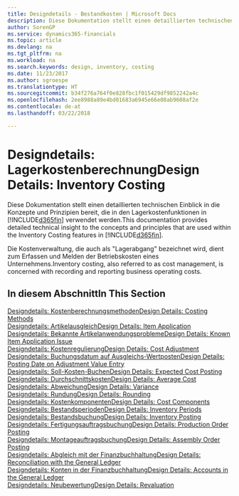 ```yaml
---
title: Designdetails - Bestandkosten | Microsoft Docs
description: Diese Dokumentation stellt einen detaillierten technischen Einblick in die Konzepte und Prinzipien bereit, die in den Lagerkostenfunktionen in Finance and Operations, Business edition verwendet werden.
author: SorenGP
ms.service: dynamics365-financials
ms.topic: article
ms.devlang: na
ms.tgt_pltfrm: na
ms.workload: na
ms.search.keywords: design, inventory, costing
ms.date: 11/23/2017
ms.author: sgroespe
ms.translationtype: HT
ms.sourcegitcommit: b34f276a764f0e828fbc1f015429df9852242a4c
ms.openlocfilehash: 2ee8988a89e4bd01683a6945e66e08ab9608af2e
ms.contentlocale: de-at
ms.lasthandoff: 03/22/2018

---
```

# <a name="design-details-inventory-costing"></a><span data-ttu-id="dadcd-103">Designdetails: Lagerkostenberechnung</span><span class="sxs-lookup"><span data-stu-id="dadcd-103">Design Details: Inventory Costing</span></span>
<span data-ttu-id="dadcd-104">Diese Dokumentation stellt einen detaillierten technischen Einblick in die Konzepte und Prinzipien bereit, die in den Lagerkostenfunktionen in [!INCLUDE[d365fin](includes/d365fin_md.md)] verwendet werden.</span><span class="sxs-lookup"><span data-stu-id="dadcd-104">This documentation provides detailed technical insight to the concepts and principles that are used within the Inventory Costing features in [!INCLUDE[d365fin](includes/d365fin_md.md)].</span></span>  

<span data-ttu-id="dadcd-105">Die Kostenverwaltung, die auch als "Lagerabgang" bezeichnet wird, dient zum Erfassen und Melden der Betriebskosten eines Unternehmens.</span><span class="sxs-lookup"><span data-stu-id="dadcd-105">Inventory costing, also referred to as cost management, is concerned with recording and reporting business operating costs.</span></span>  

## <a name="in-this-section"></a><span data-ttu-id="dadcd-106">In diesem Abschnitt</span><span class="sxs-lookup"><span data-stu-id="dadcd-106">In This Section</span></span>  
[<span data-ttu-id="dadcd-107">Designdetails: Kostenberechnungsmethoden</span><span class="sxs-lookup"><span data-stu-id="dadcd-107">Design Details: Costing Methods</span></span>](design-details-costing-methods.md)  
[<span data-ttu-id="dadcd-108">Designdetails: Artikelausgleich</span><span class="sxs-lookup"><span data-stu-id="dadcd-108">Design Details: Item Application</span></span>](design-details-item-application.md)  
[<span data-ttu-id="dadcd-109">Designdetails: Bekannte Artikelanwendungsprobleme</span><span class="sxs-lookup"><span data-stu-id="dadcd-109">Design Details: Known Item Application Issue</span></span>](design-details-inventory-zero-level-open-item-ledger-entries.md)  
[<span data-ttu-id="dadcd-110">Designdetails: Kostenregulierung</span><span class="sxs-lookup"><span data-stu-id="dadcd-110">Design Details: Cost Adjustment</span></span>](design-details-cost-adjustment.md)  
[<span data-ttu-id="dadcd-111">Designdetails: Buchungsdatum auf Ausgleichs-Wertposten</span><span class="sxs-lookup"><span data-stu-id="dadcd-111">Design Details: Posting Date on Adjustment Value Entry</span></span>](design-details-inventory-adjustment-value-entry-posting-date.md)  
[<span data-ttu-id="dadcd-112">Designdetails: Soll-Kosten-Buchen</span><span class="sxs-lookup"><span data-stu-id="dadcd-112">Design Details: Expected Cost Posting</span></span>](design-details-expected-cost-posting.md)  
[<span data-ttu-id="dadcd-113">Designdetails: Durchschnittskosten</span><span class="sxs-lookup"><span data-stu-id="dadcd-113">Design Details: Average Cost</span></span>](design-details-average-cost.md)  
[<span data-ttu-id="dadcd-114">Designdetails: Abweichung</span><span class="sxs-lookup"><span data-stu-id="dadcd-114">Design Details: Variance</span></span>](design-details-variance.md)  
[<span data-ttu-id="dadcd-115">Designdetails: Rundung</span><span class="sxs-lookup"><span data-stu-id="dadcd-115">Design Details: Rounding</span></span>](design-details-rounding.md)  
[<span data-ttu-id="dadcd-116">Designdetails: Kostenkomponenten</span><span class="sxs-lookup"><span data-stu-id="dadcd-116">Design Details: Cost Components</span></span>](design-details-cost-components.md)  
[<span data-ttu-id="dadcd-117">Designdetails: Bestandsperioden</span><span class="sxs-lookup"><span data-stu-id="dadcd-117">Design Details: Inventory Periods</span></span>](design-details-inventory-periods.md)  
[<span data-ttu-id="dadcd-118">Designdetails: Bestandsbuchung</span><span class="sxs-lookup"><span data-stu-id="dadcd-118">Design Details: Inventory Posting</span></span>](design-details-inventory-posting.md)  
[<span data-ttu-id="dadcd-119">Designdetails: Fertigungsauftragsbuchung</span><span class="sxs-lookup"><span data-stu-id="dadcd-119">Design Details: Production Order Posting</span></span>](design-details-production-order-posting.md)  
[<span data-ttu-id="dadcd-120">Designdetails: Montageauftragsbuchung</span><span class="sxs-lookup"><span data-stu-id="dadcd-120">Design Details: Assembly Order Posting</span></span>](design-details-assembly-order-posting.md)  
[<span data-ttu-id="dadcd-121">Designdetails: Abgleich mit der Finanzbuchhaltung</span><span class="sxs-lookup"><span data-stu-id="dadcd-121">Design Details: Reconciliation with the General Ledger</span></span>](design-details-reconciliation-with-the-general-ledger.md)  
[<span data-ttu-id="dadcd-122">Designdetails: Konten in der Finanzbuchhaltung</span><span class="sxs-lookup"><span data-stu-id="dadcd-122">Design Details: Accounts in the General Ledger</span></span>](design-details-accounts-in-the-general-ledger.md)  
[<span data-ttu-id="dadcd-123">Designdetails: Neubewertung</span><span class="sxs-lookup"><span data-stu-id="dadcd-123">Design Details: Revaluation</span></span>](design-details-revaluation.md)


